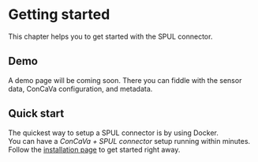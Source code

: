 # Getting started

This chapter helps you to get started with the SPUL connector.

## Demo

A demo page will be coming soon. There you can fiddle with the sensor data, ConCaVa configuration, and metadata.

## Quick start

The quickest way to setup a SPUL connector is by using Docker.  
You can have a _ConCaVa + SPUL connector_ setup running within minutes.  
Follow the [installation page](install/) to get started right away.
